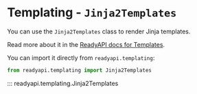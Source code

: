 # Templating - `Jinja2Templates`

You can use the `Jinja2Templates` class to render Jinja templates.

Read more about it in the [ReadyAPI docs for Templates](https://readyapi.khulnasoft.com/advanced/templates/).

You can import it directly from `readyapi.templating`:

```python
from readyapi.templating import Jinja2Templates
```

::: readyapi.templating.Jinja2Templates
